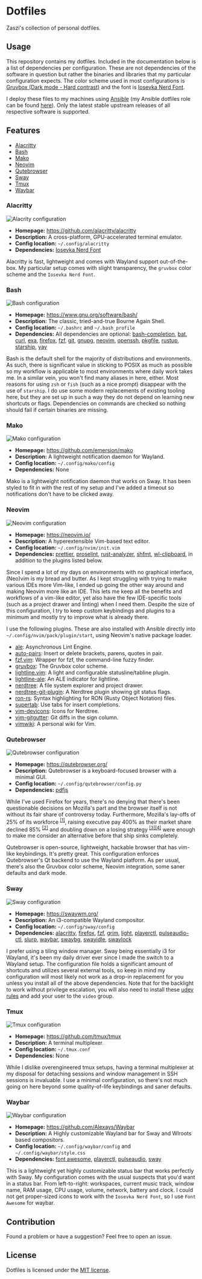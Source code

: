 # Dotfiles

Zaszi's collection of personal dotfiles.

## Usage

This repository contains my dotfiles. Included in the documentation below is a list of dependencies per configuration. These are not dependencies of the software in question but rather the binaries and libraries that my particular configuration expects. The color scheme used in most configurations is [Gruvbox (Dark mode - Hard contrast)](https://github.com/morhetz/gruvbox) and the font is [Iosevka Nerd Font](https://www.nerdfonts.com/).

I deploy these files to my machines using [Ansible](https://www.ansible.com/) (my Ansible dotfiles role can be found [here](https://github.com/zaszi/ansible-role-dotfiles)). Only the latest stable upstream releases of all respective software is supported.

## Features

- [Alacritty](#Alacritty)
- [Bash](#Bash)
- [Mako](#Mako)
- [Neovim](#Neovim)
- [Qutebrowser](#Qutebrowser)
- [Sway](#Sway)
- [Tmux](#Tmux)
- [Waybar](#Waybar)

### Alacritty

![Alacrity configuration](https://raw.githubusercontent.com/zaszi/dotfiles/master/screenshots/alacritty.png "Alacritty configuration")

- **Homepage:** https://github.com/alacritty/alacritty
- **Description:** A cross-platform, GPU-accelerated terminal emulator.
- **Config location:** `~/.config/alacritty`
- **Dependencies:** [Iosevka Nerd Font](https://www.nerdfonts.com/)

Alacritty is fast, lightweight and comes with Wayland support out-of-the-box. My particular setup comes with slight transparency, the `gruvbox` color scheme and the `Iosevka Nerd Font`.

### Bash

![Bash configuration](https://raw.githubusercontent.com/zaszi/dotfiles/master/screenshots/bash.png "Bash configuration")

- **Homepage:** https://www.gnu.org/software/bash/
- **Description:** The classic, tried-and-true Bourne Again Shell.
- **Config location:** `~/.bashrc` and `~/.bash_profile`
- **Dependencies:** All dependencies are optional: [bash-completion](https://github.com/scop/bash-completion), [bat](https://github.com/sharkdp/bat), [curl](https://curl.haxx.se/), [exa](https://github.com/ogham/exa), [firefox](https://www.mozilla.org/en-US/firefox/new/), [fzf](https://github.com/junegunn/fzf), [git](https://git-scm.com/), [gnupg](https://gnupg.org/), [neovim](https://neovim.io/), [openssh](https://www.openssh.com/), [pkgfile](https://github.com/falconindy/pkgfile), [rustup](https://rustup.rs/), [starship](https://starship.rs/), [yay](https://github.com/Jguer/yay)

Bash is the default shell for the majority of distributions and environments. As such, there is significant value in sticking to POSIX as much as possible so my workflow is applicable to most environments where daily work takes me. In a similar vein, you won't find many aliases in here, either. Most reasons for using `zsh` or `fish` (such as a nice prompt) disappear with the use of `starship`. I do use some modern replacements of existing tooling here, but they are set up in such a way they do not depend on learning new shortcuts or flags. Dependencies on commands are checked so nothing should fail if certain binaries are missing.

### Mako

![Mako configuration](https://raw.githubusercontent.com/zaszi/dotfiles/master/screenshots/mako.png "Mako configuration")

- **Homepage:** https://github.com/emersion/mako
- **Description:** A lightweight notification daemon for Wayland.
- **Config location:** `~/.config/mako/config`
- **Dependencies:** None

Mako is a lightweight notification daemon that works on Sway. It has been
styled to fit in with the rest of my setup and I've added a timeout so
notifications don't have to be clicked away.

### Neovim

![Neovim configuration](https://raw.githubusercontent.com/zaszi/dotfiles/master/screenshots/neovim.png "Neovim configuration")

- **Homepage:** https://neovim.io/
- **Description:** A hyperextensible Vim-based text editor.
- **Config location:** `~/.config/nvim/init.vim`
- **Dependencies:** [prettier](https://github.com/prettier/prettier), [proselint](https://github.com/amperser/proselint), [rust-analyzer](https://github.com/rust-analyzer/rust-analyzer), [shfmt](https://github.com/mvdan/sh), [wl-clipboard](https://github.com/bugaevc/wl-clipboard), in addition to the plugins listed below.

Since I spend a lot of my days on environments with no graphical interface, (Neo)vim is my bread and butter. As I kept struggling with trying to make various IDEs more Vim-like, I ended up going the other way around and making Neovim more like an IDE. This lets me keep all the benefits and workflows of a vim-like editor, yet also have the few IDE-specific tools (such as a project drawer and linting) when I need them. Despite the size of this configuration, I try to keep custom keybindings and plugins to a minimum and mostly try to improve what is already there.

I use the following plugins. These are also installed with Ansible directly into `~/.config/nvim/pack/plugin/start`, using Neovim's native package loader.

- [ale](https://github.com/w0rp/ale.git): Asynchronous Lint Engine.
- [auto-pairs](https://github.com/jiangmiao/auto-pairs.git): Insert or delete brackets, parens, quotes in pair.
- [fzf.vim](https://github.com/junegunn/fzf.vim.git): Wrapper for fzf, the command-line fuzzy finder.
- [gruvbox](https://github.com/morhetz/gruvbox.git): The Gruvbox color scheme.
- [lightline.vim](https://github.com/itchyny/lightline.vim.git): A light and configurable statusline/tabline plugin.
- [lightline-ale](https://github.com/maximbaz/lightline-ale.git): An ALE indicator for lightline.
- [nerdtree](https://github.com/scrooloose/nerdtree.git): A file system explorer and project drawer.
- [nerdtree-git-plugin](https://github.com/Xuyuanp/nerdtree-git-plugin.git): A Nerdtree plugin showing git status flags.
- [ron-rs](https://github.com/ron-rs/ron.vim.git): Syntax highlighting for RON (Rusty Object Notation) files.
- [supertab](https://github.com/ervandew/supertab.git): Use tabs for insert completions.
- [vim-devicons](https://github.com/ryanoasis/vim-devicons.git): Icons for Nerdtree.
- [vim-gitgutter](https://github.com/airblade/vim-gitgutter.git): Git diffs in the sign column.
- [vimwiki](https://github.com/vimwiki/vimwiki.git): A personal wiki for Vim.

### Qutebrowser

![Qutebrowser configuration](https://raw.githubusercontent.com/zaszi/dotfiles/master/screenshots/qutebrowser.png "Qutebrowser configuration")

- **Homepage:** https://qutebrowser.org/
- **Description:** Qutebrowser is a keyboard-focused browser with a minimal GUI.
- **Config location:** `~/.config/qutebrowser/config.py`
- **Dependencies:** [pdfjs](https://mozilla.github.io/pdf.js/)

While I've used Firefox for years, there's no denying that there's been questionable decisions on Mozilla's part and the browser itself is not without its fair share of controversy today. Furthermore, Mozilla's lay-offs of 25% of its workforce <sup>[[1]](https://arstechnica.com/information-technology/2020/08/firefox-maker-mozilla-lays-off-250-workers-says-covid-19-lowered-revenue/)</sup>, raising executive pay 400% as their market share declined 85% <sup>[[2]](http://calpaterson.com/mozilla.html)</sup> and doubling down on a losing strategy <sup>[[3]](https://killedbymozilla.com/)[[4]](https://blog.mozilla.org/blog/2020/08/11/changing-world-changing-mozilla/)</sup> were enough to make me consider an alternative before that ship sinks completely.

Qutebrowser is open-source, lightweight, hackable browser that has vim-like keybindings. It's pretty great. This configuration enforces Qutebrowser's Qt backend to use the Wayland platform. As per usual, there's also the Gruvbox color scheme, Neovim integration, some saner defaults and dark mode.

### Sway

![Sway configuration](https://raw.githubusercontent.com/zaszi/dotfiles/master/screenshots/sway.png "Sway configuration")

- **Homepage:** https://swaywm.org/
- **Description:** An i3-compatible Wayland compositor.
- **Config location:** `~/.config/sway/config`
- **Dependencies:** [alacritty](https://github.com/alacritty/alacritty), [firefox](https://www.mozilla.org/en-US/firefox/new/), [fzf](https://github.com/junegunn/fzf), [grim](https://github.com/emersion/grim), [light](https://github.com/haikarainen/light), [playerctl](https://github.com/altdesktop/playerctl), [pulseaudio-ctl](https://github.com/graysky2/pulseaudio-ctl), [slurp](https://github.com/emersion/slurp), [waybar](https://github.com/Alexays/Waybar), [swaybg](https://github.com/swaywm/swaybg), [swayidle](https://github.com/swaywm/swayidle), [swaylock](https://github.com/swaywm/swaylock)

I prefer using a tiling window manager. Sway being essentially i3 for Wayland, it's been my daily driver ever since I made the switch to a Wayland setup. The configuration file holds a significant amount of shortcuts and utilizes several external tools, so keep in mind my configuration will most likely not work as a drop-in replacement for you unless you install all of the above dependencies. Note that for the backlight to work without privilege escalation, you will also need to install these [udev rules](https://github.com/haikarainen/light/blob/master/90-backlight.rules) and add your user to the `video` group.

### Tmux

![Tmux configuration](https://raw.githubusercontent.com/zaszi/dotfiles/master/screenshots/tmux.png "Tmux configuration")

- **Homepage:** https://github.com/tmux/tmux
- **Description:** A terminal multiplexer.
- **Config location:** `~/.tmux.conf`
- **Dependencies:** None

While I dislike overengineered tmux setups, having a terminal multiplexer at my disposal for detaching sessions and window management in SSH sessions is invaluable. I use a minimal configuration, so there's not much going on here beyond some quality-of-life keybindings and saner defaults.

### Waybar

![Waybar configuration](https://raw.githubusercontent.com/zaszi/dotfiles/master/screenshots/waybar.png "Waybar configuration")

- **Homepage:** https://github.com/Alexays/Waybar
- **Description:** A Highly customizable Wayland bar for Sway and Wlroots based compositors.
- **Config location:** `~/.config/waybar/config` and `~/.config/waybar/style.css`
- **Dependencies:** [font awesome](https://fontawesome.com/), [playerctl](https://github.com/altdesktop/playerctl), [pulseaudio](https://www.freedesktop.org/wiki/Software/PulseAudio/), [sway](https://swaywm.org/)

This is a lightweight yet highly customizable status bar that works perfectly with Sway. My configuration comes with the usual suspects that you'd want in a status bar. From left-to-right: workspaces, current music track, window name, RAM usage, CPU usage, volume, network, battery and clock. I could not get proper-sized icons to work with the `Iosevka Nerd Font`, so I use `Font Awesome` for waybar.

## Contribution

Found a problem or have a suggestion? Feel free to open an issue.

## License

Dotfiles is licensed under the [MIT license](https://github.com/zaszi/dotfiles/blob/master/LICENSE.md).
